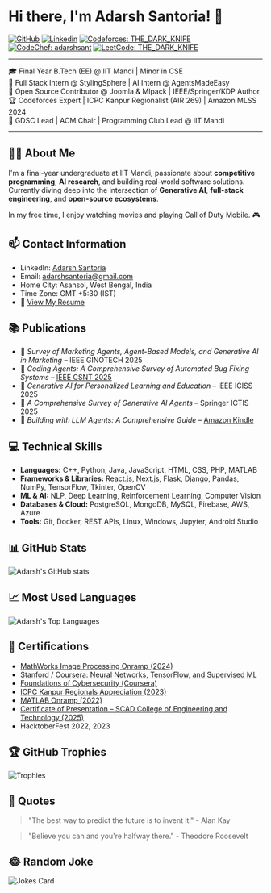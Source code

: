<!-- Your title -->
# Hi there, I'm Adarsh Santoria! 👋

<!-- Your badges -->
[![GitHub](https://img.shields.io/github/followers/adarshsantoria?label=Follow&style=social)](https://github.com/adarshsantoria)
[![Linkedin](https://img.shields.io/badge/-AdarshSantoria-blue?style=flat&logo=Linkedin&logoColor=white&link=https://www.linkedin.com/in/adarsh-santoria/)](https://www.linkedin.com/in/adarsh-santoria-2aa61b236/)
[![Codeforces: THE_DARK_KNIFE](https://img.shields.io/badge/Codeforces-THE_DARK_KNIFE-FFA500?style=flat-square&logo=codeforces)](https://codeforces.com/profile/THE_DARK_KNIFE)
[![CodeChef: adarshsant](https://img.shields.io/badge/CodeChef-adarshsant-5B4638?style=flat-square&logo=codechef)](https://www.codechef.com/users/adarshsant)
[![LeetCode: THE_DARK_KNIFE](https://img.shields.io/badge/LeetCode-THE__DARK__KNIFE-FFA116?style=flat-square&logo=leetcode)](https://leetcode.com/THE_DARK_KNIFE/)

---

🎓 Final Year B.Tech (EE) @ IIT Mandi | Minor in CSE  
💼 Full Stack Intern @ StylingSphere | AI Intern @ AgentsMadeEasy  
🧠 Open Source Contributor @ Joomla & Mlpack | IEEE/Springer/KDP Author  
🏆 Codeforces Expert | ICPC Kanpur Regionalist (AIR 269) | Amazon MLSS 2024  
🎯 GDSC Lead | ACM Chair | Programming Club Lead @ IIT Mandi

---

<!-- Your introduction -->
## 👨‍💻 About Me

I'm a final-year undergraduate at IIT Mandi, passionate about **competitive programming**, **AI research**, and building real-world software solutions.  
Currently diving deep into the intersection of **Generative AI**, **full-stack engineering**, and **open-source ecosystems**.

In my free time, I enjoy watching movies and playing Call of Duty Mobile. 🎮

<!-- Your contact information -->
## 📫 Contact Information

- LinkedIn: [Adarsh Santoria](https://www.linkedin.com/in/adarsh-santoria-2aa61b236/)
- Email: adarshsantoria@gmail.com
- Home City: Asansol, West Bengal, India
- Time Zone: GMT +5:30 (IST)
- 📄 [View My Resume](https://drive.google.com/file/d/1wFDfdhyjONBySU6Hm5VdEj_MD6gKrCmu/view?usp=drive_link)  

## 📚 Publications

- 📘 *Survey of Marketing Agents, Agent-Based Models, and Generative AI in Marketing* – IEEE GINOTECH 2025  
- 📘 *Coding Agents: A Comprehensive Survey of Automated Bug Fixing Systems* – [IEEE CSNT 2025](https://www.csnt.in/Track_CSNT_2.pdf)  
- 📗 *Generative AI for Personalized Learning and Education* – IEEE ICISS 2025  
- 📙 *A Comprehensive Survey of Generative AI Agents* – Springer ICTIS 2025  
- 📕 *Building with LLM Agents: A Comprehensive Guide* – [Amazon Kindle](https://www.amazon.in/dp/B0DSTV1H9X)

<!-- Your technical skills -->
## 💻 Technical Skills

- **Languages:** C++, Python, Java, JavaScript, HTML, CSS, PHP, MATLAB  
- **Frameworks & Libraries:** React.js, Next.js, Flask, Django, Pandas, NumPy, TensorFlow, Tkinter, OpenCV  
- **ML & AI:** NLP, Deep Learning, Reinforcement Learning, Computer Vision  
- **Databases & Cloud:** PostgreSQL, MongoDB, MySQL, Firebase, AWS, Azure  
- **Tools:** Git, Docker, REST APIs, Linux, Windows, Jupyter, Android Studio

<!-- Your GitHub stats -->
## 📊 GitHub Stats

![Adarsh's GitHub stats](https://github-readme-stats.vercel.app/api?username=adarshsantoria&show_icons=true&theme=radical)

<!-- Your most used languages -->
## 📈 Most Used Languages

![Adarsh's Top Languages](https://github-readme-stats.vercel.app/api/top-langs/?username=adarshsantoria&layout=compact&theme=radical)

## 🔹 Certifications
- [MathWorks Image Processing Onramp (2024)](https://matlabacademy.mathworks.com/progress/share/certificate.html?id=2d450315-b115-4b86-a470-ae5606ad2b70&)  
- [Stanford / Coursera: Neural Networks, TensorFlow, and Supervised ML](https://www.coursera.org/account/accomplishments/verify/KG4566MZ2NQS?utm_source=link&utm_medium=certificate&utm_content=cert_image&utm_campaign=sharing_cta&utm_product=course)  
- [Foundations of Cybersecurity (Coursera)](https://coursera.org/share/59a5c0e5cd414b8b54756c45df1352af)  
- [ICPC Kanpur Regionals Appreciation (2023)](https://codedrills.io/contests/icpc-india-preliminary-2023/scoreboard)  
- [MATLAB Onramp (2022)](https://matlabacademy.mathworks.com/progress/share/certificate.html?id=f9526e3d-6596-4517-af5b-d7ea5edb340f&)  
- [Certificate of Presentation – SCAD College of Engineering and Technology (2025)](https://drive.google.com/file/d/1XGr57A_h8yEy0Bm91vCnhYk0jabr2P12/view)  
- HacktoberFest 2022, 2023  

## 🏆 GitHub Trophies

![Trophies](https://github-profile-trophy.vercel.app/?username=adarshsantoria&theme=radical&no-frame=true&margin-w=10)

<!-- Your quotes -->
## 💬 Quotes

> "The best way to predict the future is to invent it." - Alan Kay

> "Believe you can and you're halfway there." - Theodore Roosevelt

<!-- Your random joke -->
## 😂 Random Joke

![Jokes Card](https://readme-jokes.vercel.app/api)

